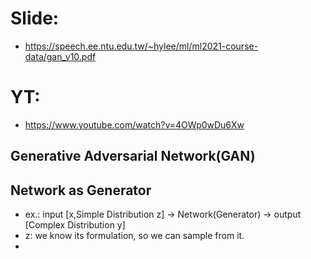 # Slide:  
  * https://speech.ee.ntu.edu.tw/~hylee/ml/ml2021-course-data/gan_v10.pdf  
# YT:  
  * https://www.youtube.com/watch?v=4OWp0wDu6Xw  

## Generative Adversarial Network(GAN)  
## Network as Generator  
 * ex.: input [x,Simple Distribution z] -> Network(Generator) -> output [Complex Distribution y]  
 * z: we know its formulation, so we can sample from it.  
 * 
